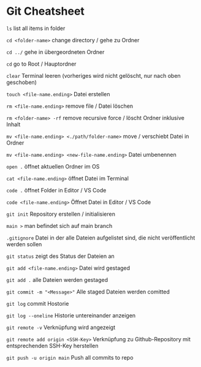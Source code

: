 # Git Cheatsheet

`ls` list all items in folder

`cd <folder-name>` change directory / gehe zu Ordner

`cd ../` gehe in übergeordneten Ordner

`cd` go to Root / Hauptordner

`clear` Terminal leeren (vorheriges wird nicht gelöscht, nur nach oben geschoben)

`touch <file-name.ending>` Datei erstellen

`rm <file-name.ending>` remove file / Datei löschen

`rm <folder-name> -rf` remove recursive force / löscht Ordner inklusive Inhalt

`mv <file-name.ending> <./path/folder-name>` move / verschiebt Datei in Ordner

`mv <file-name.ending> <new-file-name.ending>` Datei umbenennen

`open .` öffnet aktuellen Ordner im OS

`cat <file-name.ending>` öffnet Datei im Terminal

`code .` öffnet Folder in Editor / VS Code

`code <file-name.ending>` Öffnet Datei in Editor / VS Code

`git init` Repository erstellen / initialisieren

`main >` man befindet sich auf main branch

`.gitignore` Datei in der alle Dateien aufgelistet sind, die nicht veröffentlicht werden sollen

`git status` zeigt des Status der Dateien an

`git add <file-name.ending>` Datei wird gestaged

`git add .` alle Dateien werden gestaged

`git commit -m "<Message>"` Alle staged Dateien werden comitted

`git log` commit Hostorie

`git log --oneline` Historie untereinander anzeigen

`git remote -v` Verknüpfung wird angezeigt

`git remote add origin <SSH-Key>` Verknüpfung zu Github-Repository mit entsprechenden SSH-Key herstellen

`git push -u origin main` Push all commits to repo
